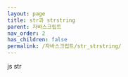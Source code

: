 ```yaml
---
layout: page
title: str과 strstring
parent: 자바스크립트
nav_order: 2
has_children: false
permalink: /자바스크립트/str_strstring/
---
```


js str